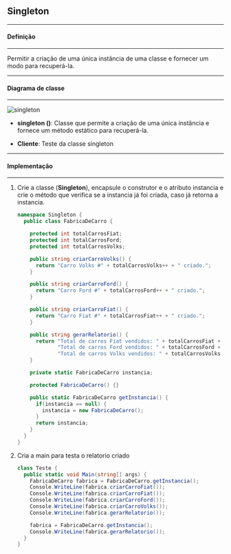 ## Singleton
***
#### Definição
***

Permitir a criação de uma única instância de uma classe e fornecer um modo para recuperá-la.

***
#### Diagrama de classe
***

![singleton](https://cloud.githubusercontent.com/assets/14116020/26128579/3f2604e2-3a63-11e7-8e9b-d132ba79adfa.png)

* **singleton ()**: Classe que permite a criação de uma única instância e fornece um método estático para recuperá-la.

* **Cliente**:  Teste da classe singleton

***
#### Implementação
***

1. Crie a classe (**Singleton**), encapsule o construtor e o atributo instancia e crie o método que verifica se
   a instancia já foi criada, caso já retorna a instancia.

    ```c#
    namespace Singleton {
      public class FabricaDeCarro {
    
        protected int totalCarrosFiat;
        protected int totalCarrosFord;
        protected int totalCarrosVolks;
    
        public string criarCarroVolks() {
          return "Carro Volks #" + totalCarrosVolks++ + " criado.";
        }
    
        public string criarCarroFord() {
          return "Carro Ford #" + totalCarrosFord++ + " criado.";
        }
    
        public string criarCarroFiat() {
          return "Carro Fiat #" + totalCarrosFiat++ + " criado.";
        }
    
        public string gerarRelatorio() {
          return "Total de carros Fiat vendidos: " + totalCarrosFiat + "\n" +
                 "Total de carros Ford vendidos: " + totalCarrosFord + "\n" +
                 "Total de carros Volks vendidos: " + totalCarrosVolks + "\n";
        }
    
        private static FabricaDeCarro instancia;
    
        protected FabricaDeCarro() {}
    
        public static FabricaDeCarro getInstancia() {
          if(instancia == null) {
            instancia = new FabricaDeCarro();
          }
          return instancia;
        }
      }
    }
    ```

2. Cria a main para testa o relatorio criado

    ```c#
    class Teste {
      public static void Main(string[] args) {
        FabricaDeCarro fabrica = FabricaDeCarro.getInstancia();
        Console.WriteLine(fabrica.criarCarroFiat());
        Console.WriteLine(fabrica.criarCarroFiat());
        Console.WriteLine(fabrica.criarCarroFord());
        Console.WriteLine(fabrica.criarCarroVolks());
        Console.WriteLine(fabrica.gerarRelatorio());
    
        fabrica = FabricaDeCarro.getInstancia();
        Console.WriteLine(fabrica.gerarRelatorio());
      }
    }
    ```
